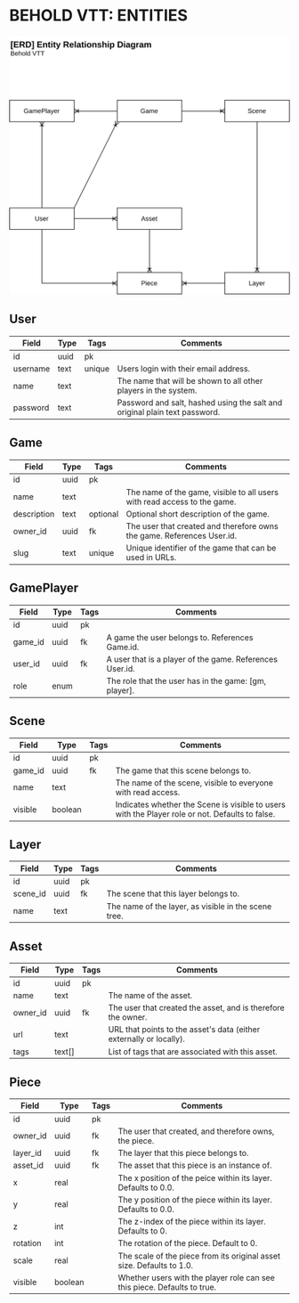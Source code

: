 BEHOLD VTT: ENTITIES
====================

![Entity Relationship Diagram](./images/erd.drawio.svg)

## User

| Field       | Type   | Tags   | Comments
| ----------- | ------ | -------| --------
| id          | uuid   | pk     | 
| username    | text   | unique | Users login with their email address.
| name        | text   |        | The name that will be shown to all other players in the system.
| password    | text   |        | Password and salt, hashed using the salt and original plain text password.

## Game

| Field       | Type    | Tags     | Comments
| ----------- | ------- | -------- | --------
| id          | uuid    | pk       | 
| name        | text    |          | The name of the game, visible to all users with read access to the game.
| description | text    | optional | Optional short description of the game.
| owner_id    | uuid    | fk       | The user that created and therefore owns the game. References User.id.
| slug        | text    | unique   | Unique identifier of the game that can be used in URLs.

## GamePlayer

| Field         | Type    | Tags     | Comments
| ------------- | ------- | -------- | --------
| id            | uuid    | pk       | 
| game_id       | uuid    | fk       | A game the user belongs to.  References Game.id.
| user_id       | uuid    | fk       | A user that is a player of the game.  References User.id.
| role          | enum    |          | The role that the user has in the game: [gm, player].

## Scene

| Field       | Type    | Tags     | Comments
| ----------- | ------- | -------- | --------
| id          | uuid    | pk       | 
| game_id     | uuid    | fk       | The game that this scene belongs to.
| name        | text    |          | The name of the scene, visible to everyone with read access.
| visible     | boolean |          | Indicates whether the Scene is visible to users with the Player role or not. Defaults to false.

## Layer

| Field       | Type    | Tags     | Comments
| ----------- | ------- | -------- | --------
| id          | uuid    | pk       | 
| scene_id    | uuid    | fk       | The scene that this layer belongs to.
| name        | text    |          | The name of the layer, as visible in the scene tree.

## Asset

| Field       | Type    | Tags     | Comments
| ----------- | ------- | -------- | --------
| id          | uuid    | pk       | 
| name        | text    |          | The name of the asset.
| owner_id    | uuid    | fk       | The user that created the asset, and is therefore the owner.
| url         | text    |          | URL that points to the asset's data (either externally or locally).
| tags        | text[]  |          | List of tags that are associated with this asset.

## Piece

| Field       | Type    | Tags     | Comments
| ----------- | ------- | -------- | --------
| id          | uuid    | pk       | 
| owner_id    | uuid    | fk       | The user that created, and therefore owns, the piece.
| layer_id    | uuid    | fk       | The layer that this piece belongs to.
| asset_id    | uuid    | fk       | The asset that this piece is an instance of.
| x           | real    |          | The x position of the peice within its layer.  Defaults to 0.0.
| y           | real    |          | The y position of the piece within its layer.  Defaults to 0.0.
| z           | int     |          | The z-index of the piece within its layer.  Defaults to 0.
| rotation    | int     |          | The rotation of the piece.  Default to 0.
| scale       | real    |          | The scale of the piece from its original asset size.  Defaults to 1.0.
| visible     | boolean |          | Whether users with the player role can see this piece.  Defaults to true.